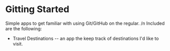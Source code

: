 # Gitting Started

Simple apps to get familiar with using Git/GitHub on the regular. /n
Included are the following: 
 - Travel Destinations
  -- an app the keep track of destinations I'd like to visit.
